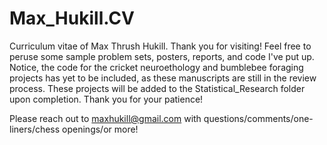 # Max_Hukill.CV
Curriculum vitae of Max Thrush Hukill.
Thank you for visiting! Feel free to peruse some sample problem sets, posters, reports, and code I've put up.
Notice, the code for the cricket neuroethology and bumblebee foraging projects has yet to be included, as these manuscripts are still in the review process. These projects will be added to the Statistical_Research folder upon completion. Thank you for your patience!

Please reach out to maxhukill@gmail.com with questions/comments/one-liners/chess openings/or more!
